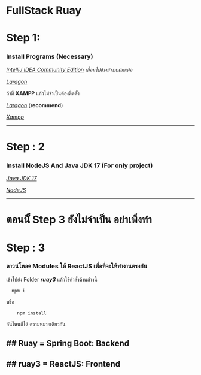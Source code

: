 # FullStack Ruay

<div>
  <h1>Step 1: </h1>
  <h3>Install Programs (Necessary)</h3>

  *[IntelliJ IDEA Community Edition](https://www.jetbrains.com/idea/download/?section=windows)*  *เลื่อนไปข้างล่างหน่อยเด้อ*

  *[Laragon](https://www.postman.com/downloads/)* 

  ถ้ามี <strong>XAMPP</strong> แล้วไม่จำเป็นต้องติดตั้ง

  *[Laragon](https://laragon.org/download/)*  (**recommend**)
  
  *[Xampp](https://www.apachefriends.org/download.html)*
  
</div>

<hr/>

<div>
  <h1>Step : 2</h1>
  <h3>Install NodeJS And Java JDK 17 (For only project)</h3>

  *[Java JDK 17](https://www.oracle.com/java/technologies/javase/jdk17-archive-downloads.html)*
  
  *[NodeJS](https://nodejs.org/en)*
</div>

<hr/>

<h1>ตอนนีั้ Step 3 ยังไม่จำเป็น <strong>อย่าเพิ่งทำ</strong> </h1>
<div>
  <h1>Step : 3</h1>
  <h3>ดาวน์โหลด Modules ให้ ReactJS เพื่อที่จะให้ทำงานตรงกัน</h3>
<p>เข้าไปยัง Folder <strong><i>ruay3</i></strong> แล้วใช้คำสั่งด้านล่างนี้</p>

  ```nodejs
    npm i
  ```
หรือ
```nodejs
    npm install
  ```
  <p>อันไหนก็ได้ ความหมายเดียวกัน</p>
  
</div>

<div>
  <h2>## Ruay = Spring Boot: Backend</h2>
  <h2>## ruay3 = ReactJS: Frontend</h2>
</div>


